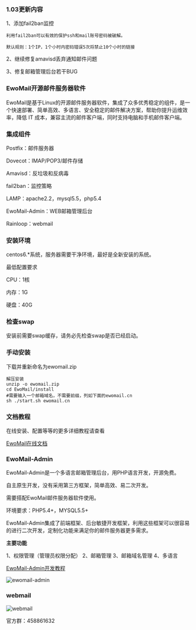 ### 1.03更新内容 


1、添加fail2ban监控

    利用fail2ban可以有效的保护ssh和mail账号密码被破解。

    默认规则：1个IP，1个小时内密码错误5次将禁止10个小时的链接

2、继续修复amavisd丢弃通知邮件问题

3、修复邮箱管理后台若干BUG

### EwoMail开源邮件服务器软件  


EwoMail是基于Linux的开源邮件服务器软件，集成了众多优秀稳定的组件，是一个快速部署、简单高效、多语言、安全稳定的邮件解决方案，帮助你提升运维效率，降低 IT 成本，兼容主流的邮件客户端，同时支持电脑和手机邮件客户端。

### 集成组件


Postfix：邮件服务器

Dovecot：IMAP/POP3/邮件存储

Amavisd：反垃圾和反病毒

fail2ban：监控策略

LAMP：apache2.2，mysql5.5，php5.4

EwoMail-Admin：WEB邮箱管理后台

Rainloop：webmail

### 安装环境

centos6.*系统，服务器需要干净环境，最好是全新安装的系统。

最低配置要求

CPU：1核

内存：1G

硬盘：40G

### 检查swap

安装前需要swap缓存，请务必先检查swap是否已经启动。

### 手动安装

下载并重新命名为ewomail.zip


```
解压安装
unzip -o ewomail.zip
cd EwoMail/install
#需要输入一个邮箱域名，不需要前缀，列如下面的ewomail.cn
sh ./start.sh ewomail.cn
```

### 文档教程

在线安装、配置等等的更多详细教程请查看

[EwoMail在线文档](http://doc.ewomail.com/ewomail)

### EwoMail-Admin

EwoMail-Admin是一个多语言邮箱管理后台，用PHP语言开发，开源免费。

自主原生开发，没有采用第三方框架，简单高效、易二次开发。

需要搭配EwoMail邮件服务器软件使用。

环境要求：PHP5.4+，MYSQL5.5+

EwoMail-Admin集成了前端框架、后台敏捷开发框架，利用这些框架可以很容易的进行二次开发，定制化功能来满足你的邮件服务器更多需求。

 **主要功能** 

1、权限管理（管理员权限分配）
2、邮箱管理
3、邮箱域名管理
4、多语言

[EwoMail-Admin开发教程](http://doc.ewomail.com/ewomail-admin)

![ewomail-admin](https://box.kancloud.cn/c362878ba731559b09eae36b7236bde5_1366x609.png "ewomail-admin")

### webmail

![webmail](https://git.kancloud.cn/repos/gyxuehu/ewomail/raw/master/image/screenshot_1489239369209.png?access-token=099401ed7b3834be2f279e1972038ca9 "webmail")

官方群：458861632